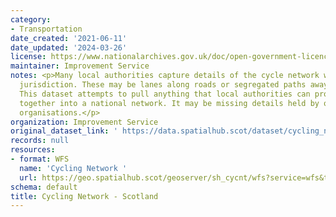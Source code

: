 ```yaml
---
category:
- Transportation
date_created: '2021-06-11'
date_updated: '2024-03-26'
license: https://www.nationalarchives.gov.uk/doc/open-government-licence/version/3/
maintainer: Improvement Service
notes: <p>Many local authorities capture details of the cycle network within their
  jurisdiction. These may be lanes along roads or segregated paths away from vehicles.
  This dataset attempts to pull anything that local authorities can provide to us
  together into a national network. It may be missing details held by other national
  organisations.</p>
organization: Improvement Service
original_dataset_link: ' https://data.spatialhub.scot/dataset/cycling_network-is'
records: null
resources:
- format: WFS
  name: 'Cycling Network '
  url: https://geo.spatialhub.scot/geoserver/sh_cycnt/wfs?service=wfs&typeName=sh_cycnt:pub_cycnt
schema: default
title: Cycling Network - Scotland
---
```

